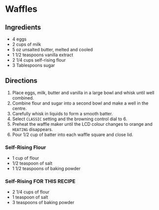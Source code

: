 # Waffles

## Ingredients
* 4 eggs
* 2 cups of milk
* 5 oz unsalted butter, melted and cooled
* 1 1/2 teaspoons vanilla extract
* 2 1/4 cups self-rising flour
* 3 Tablespoons sugar

## Directions
1. Place eggs, milk, butter and vanilla in a large bowl and whisk until well combined.
2. Combine flour and sugar into a second bowl and make a well in the centre.
3. Carefully whisk in liquids to form a smooth batter.
4. Select `CLASSIC` setting and the browning control dial to 6.
5. Preheat the waffle maker until the LCD colour changes to orange and `HEATING` disappears.
6. Pour 1/2 cup of batter into each waffle square and close lid.

### Self-Rising Flour
* 1 cup of flour
* 1/2 teaspoon of salt
* 1 1/2 teaspoons of baking powder

### Self-Rising FOR THIS RECIPE
* 2 1/4 cups of flour
* 1 teaspoon of salt
* 3 teaspoons of baking powder
